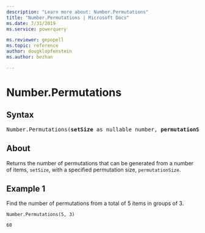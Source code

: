 ```yaml
---
description: "Learn more about: Number.Permutations"
title: "Number.Permutations | Microsoft Docs"
ms.date: 7/31/2019
ms.service: powerquery

ms.reviewer: gepopell
ms.topic: reference
author: dougklopfenstein
ms.author: bezhan

---
```

# Number.Permutations

## Syntax

<pre>
Number.Permutations(<b>setSize</b> as nullable number, <b>permutationSize</b> as nullable number) as nullable number 
</pre>
  
## About  
Returns the number of permutations that can be generated from a number of items, `setSize`, with a specified permutation size, `permutationSize`.

## Example 1
Find the number of permutations from a total of 5 items in groups of 3.

```powerquery-m
Number.Permutations(5, 3)
```

`60`
